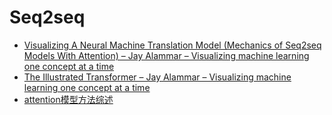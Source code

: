 # Seq2seq

* [Visualizing A Neural Machine Translation Model \(Mechanics of Seq2seq Models With Attention\) – Jay Alammar – Visualizing machine learning one concept at a time](https://jalammar.github.io/visualizing-neural-machine-translation-mechanics-of-seq2seq-models-with-attention/)
* [The Illustrated Transformer – Jay Alammar – Visualizing machine learning one concept at a time](https://jalammar.github.io/illustrated-transformer/)
* [attention模型方法综述](https://zhuanlan.zhihu.com/p/37835894)

